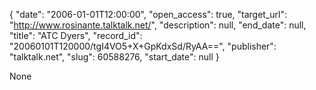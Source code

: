 {
  "date": "2006-01-01T12:00:00", 
  "open_access": true, 
  "target_url": "http://www.rosinante.talktalk.net/", 
  "description": null, 
  "end_date": null, 
  "title": "ATC Dyers", 
  "record_id": "20060101T120000/tgI4VO5+X+GpKdxSd/RyAA==", 
  "publisher": "talktalk.net", 
  "slug": 60588276, 
  "start_date": null
}

None